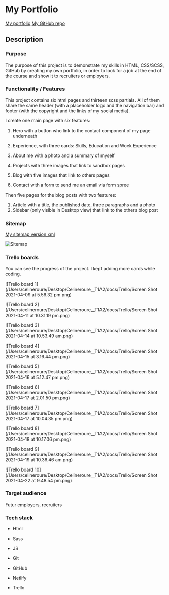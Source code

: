 # My Portfolio

[My portfolio](https://celine-roure-portfolio.netlify.app/)
[My GitHub repo](https://github.com/celinero/Celineroure__T1A2.git)

## Description

### Purpose

The purpose of this project is to demonstrate my skills in HTML, CSS/SCSS, GitHub by creating my own portfolio, in order to look for a job at the end of the course and show it to recruiters or employers.

### Functionality / Features

This project contains six html pages and thirteen scss partials. All of them share the same header (with a placeholder logo and the navigation bar) and footer (with the copyright and the links of my social media). 

I create one main page with six features:

1. Hero with a button who link to the contact component of my page underneath

2. Experience, with three cards: Skills, Education and Woek Experience

3. About me with a photo and a summary of myself
4. Projects  with three images that link to sandbox pages
5. Blog with five images that link to others pages
6. Contact with a form to send me an email via form spree

Then five pages for the blog posts with two features:

1. Article with a title, the published date, three paragraphs and a photo
2. Sidebar (only visible in Desktop view) that link to the others blog post

### Sitemap

[My sitemap version xml](https://www.xml-sitemaps.com/download/celine-roure-portfolio.netlify.app-7483edba5/sitemap.xml?view=1)



![Sitemap](/Users/celineroure/Desktop/Celineroure__T1A2/docs/sitemap.png)



### Trello boards

You can see the progress of the project. I kept adding more cards while coding.

![Trello board 1](/Users/celineroure/Desktop/Celineroure__T1A2/docs/Trello/Screen Shot 2021-04-09 at 5.56.32 pm.png)

![Trello board 2](/Users/celineroure/Desktop/Celineroure__T1A2/docs/Trello/Screen Shot 2021-04-11 at 10.31.19 pm.png)

![Trello board 3](/Users/celineroure/Desktop/Celineroure__T1A2/docs/Trello/Screen Shot 2021-04-14 at 10.53.49 am.png)

![Trello board 4](/Users/celineroure/Desktop/Celineroure__T1A2/docs/Trello/Screen Shot 2021-04-15 at 3.16.44 pm.png)

![Trello board 5](/Users/celineroure/Desktop/Celineroure__T1A2/docs/Trello/Screen Shot 2021-04-16 at 5.12.47 pm.png)

![Trello board 6](/Users/celineroure/Desktop/Celineroure__T1A2/docs/Trello/Screen Shot 2021-04-17 at 2.01.50 pm.png)

![Trello board 7](/Users/celineroure/Desktop/Celineroure__T1A2/docs/Trello/Screen Shot 2021-04-17 at 10.04.35 pm.png)

![Trello board 8](/Users/celineroure/Desktop/Celineroure__T1A2/docs/Trello/Screen Shot 2021-04-18 at 10.17.06 pm.png)

![Trello board 9](/Users/celineroure/Desktop/Celineroure__T1A2/docs/Trello/Screen Shot 2021-04-19 at 10.36.46 am.png)

![Trello board 10](/Users/celineroure/Desktop/Celineroure__T1A2/docs/Trello/Screen Shot 2021-04-22 at 9.48.54 pm.png)



### Target audience

Futur employers, recruiters

### Tech stack

- Html

- Sass

- JS

- Git

- GitHub

- Netlify

- Trello

  



